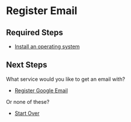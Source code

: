 # Register Email

## Required Steps

- [Install an operating system](/install-operating-system.md)

## Next Steps

What service would you like to get an email with?

- [Register Google Email](/google/register-email.md)

Or none of these?

- [Start Over](/README.md)

